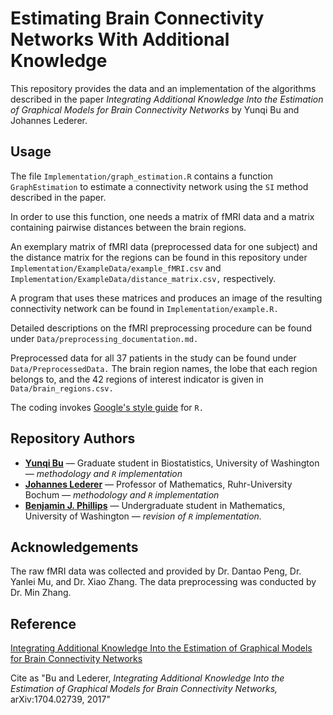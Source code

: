 # Estimating Brain Connectivity Networks With Additional Knowledge

This repository provides the data and an implementation of the algorithms
 described in the paper
*Integrating Additional Knowledge Into the Estimation of Graphical Models for Brain Connectivity Networks* by
Yunqi Bu and Johannes Lederer.

## Usage

The file `Implementation/graph_estimation.R` contains a function `GraphEstimation` to estimate
 a connectivity network using the `SI` method described in the  paper.

In order to use this function, one needs a matrix of fMRI data and a matrix containing
 pairwise distances between the brain regions.

An exemplary matrix of fMRI data (preprocessed data for one subject) and the  distance matrix for the regions can be found in this
repository under `Implementation/ExampleData/example_fMRI.csv` and `Implementation/ExampleData/distance_matrix.csv,` respectively.

A program that uses these matrices and produces an image of the resulting
connectivity network can be found in `Implementation/example.R.`

Detailed descriptions on the fMRI preprocessing procedure can be found under `Data/preprocessing_documentation.md.` 

Preprocessed data for all 37 patients in the study can be found under `Data/PreprocessedData.` The brain region names, the lobe that each region belongs to, and the 42 regions of interest indicator is given in `Data/brain_regions.csv.`

The coding invokes [Google's style guide](https://google.github.io/styleguide/Rguide.xml) for `R.`

## Repository Authors

* **[Yunqi Bu](yunqibu@uw.edu)** &mdash; Graduate student in Biostatistics, University of Washington &mdash; *methodology and `R` implementation*
* **[Johannes Lederer](johannes.lederer@rub.de)** &mdash; Professor of Mathematics, Ruhr-University Bochum &mdash; *methodology and `R` implementation*
* **[Benjamin J. Phillips](bejphil@uw.edu)** &mdash; Undergraduate student in Mathematics, University of Washington &mdash; *revision of `R` implementation.*

## Acknowledgements

The raw fMRI data was collected and provided by Dr. Dantao Peng, Dr. Yanlei Mu, and Dr. Xiao Zhang. The data preprocessing was conducted by Dr. Min Zhang.

## Reference

[Integrating Additional Knowledge Into the Estimation of Graphical Models for Brain Connectivity Networks](https://arxiv.org/abs/1704.02739)

Cite as "Bu and Lederer, *Integrating Additional Knowledge Into the Estimation of Graphical Models for Brain Connectivity Networks,* arXiv:1704.02739, 2017"


